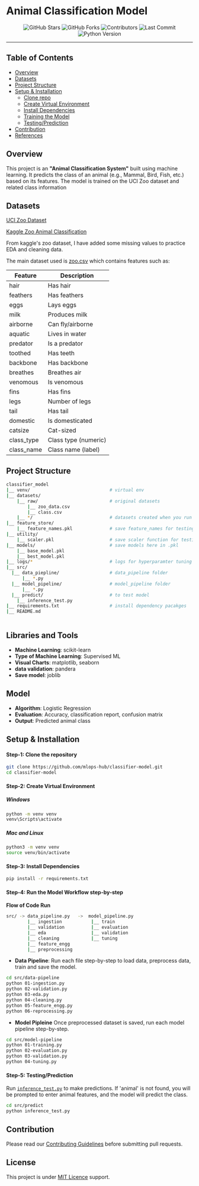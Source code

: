 # Animal Classification Model

<div align="center">
  <img src="https://img.shields.io/github/stars/mlops-hub/classifier-model.svg?style=for-the-badge" alt="GitHub Stars" />
  <img src="https://img.shields.io/github/forks/mlops-hub/classifier-model.svg?style=for-the-badge" alt="GitHub Forks" />
  <img src="https://img.shields.io/github/contributors/mlops-hub/classifier-model.svg?style=for-the-badge" alt="Contributors" />
  <img src="https://img.shields.io/github/last-commit/mlops-hub/classifier-model/main.svg?style=for-the-badge" alt="Last Commit" />
  <img src="https://img.shields.io/badge/python-3.12.x-blue?style=for-the-badge" alt="Python Version" />
</div>

<hr />


## Table of Contents

- [Overview](#overview)
- [Datasets](#datasets)
- [Project Structure](#project-structure)
- [Setup & Installation](#setup--installation)
    - [Clone repo](#step-1-clone-the-repository)
    - [Create Virtual Environment](#step-2-create-virtual-environment)
    - [Install Dependencies](#step-3-install-dependencies)
    - [Training the Model](#step-4-training-the-model)
    - [Testing/Prediction](#step-5-testingprediction)
- [Contribution](#contribution)
- [References](#references)


## Overview

This project is an **"Animal Classification System"** built using machine learning. It predicts the class of an animal (e.g., Mammal, Bird, Fish, etc.) based on its features. The model is trained on the UCI Zoo dataset and related class information


## Datasets

[UCI Zoo Dataset](https://archive.ics.uci.edu/dataset/111/zoo)

[Kaggle Zoo Animal Classification](https://www.kaggle.com/datasets/uciml/zoo-animal-classification/data)

From kaggle's zoo dataset, I have added some missing values to practice EDA and cleaning data.

The main dataset used is [zoo.csv](./datasets/raw/zoo.csv) which contains features such as:


| Feature      | Description           |
|--------------|-----------------------|
| hair         | Has hair              |
| feathers     | Has feathers          |
| eggs         | Lays eggs             |
| milk         | Produces milk         |
| airborne     | Can fly/airborne      |
| aquatic      | Lives in water        |
| predator     | Is a predator         |
| toothed      | Has teeth             |
| backbone     | Has backbone          |
| breathes     | Breathes air          |
| venomous     | Is venomous           |
| fins         | Has fins              |
| legs         | Number of legs        |
| tail         | Has tail              |
| domestic     | Is domesticated       |
| catsize      | Cat-sized             |
| class_type   | Class type (numeric)  |
| class_name   | Class name (label)    |


## Project Structure

```bash
classifier_model
|__ venv/                              # virtual env
|__ datasets/
    |__ raw/                           # original datasets
        |__ zoo_data.csv               
        |__ class.csv                  
    |__ */                             # datasets created when you run code
|__ feature_store/
    |__ feature_names.pkl              # save feature_names for testing
|__ utility/
    |__ scaler.pkl                     # save scaler function for testing
|__ models/                            # save models here in .pkl
    |__ base_model.pkl 
    |__ best_model.pkl                
|__ logs/*                             # logs for hyperparamter tuning values
|__ src/
  |__ data_piepline/                   # data_pipeline folder
      |__ *.py
  |__ model_pipeline/                  # model_pipeline folder
      |__ *.py
  |__ predict/                         # to test model
    |__ inference_test.py
|__ requirements.txt                   # install dependency pacakges
|__ README.md     
                 
```


## Libraries and Tools

- **Machine Learning**: scikit-learn
- **Type of Machine Learning**: Supervised ML
- **Visual Charts**: matplotlib, seaborn
- **data validation**: pandera
- **Save model**: joblib


## Model

- **Algorithm**: Logistic Regression 
- **Evaluation**: Accuracy, classification report, confusion matrix
- **Output**: Predicted animal class


## Setup & Installation

#### Step-1: Clone the repository

```bash
git clone https://github.com/mlops-hub/classifier-model.git
cd classifier-model
```

#### Step-2: Create Virtual Environment

##### Windows

```bash
python -m venv venv
venv\Scripts\activate
```
##### Mac and Linux
```bash
python3 -m venv venv
source venv/bin/activate
```
#### Step-3: Install Dependencies

```bash
pip install -r requirements.txt
```

#### Step-4: Run the Model Workflow step-by-step

**Flow of Code Run**

```bash
src/ -> data_pipeline.py   ->  model_pipeline.py
        |__ ingestion           |__ train
        |__ validation          |__ evaluation
        |__ eda                 |__ validation
        |__ cleaning            |__ tuning
        |__ feature_engg         
        |__ preprocessing

```

- **Data Pipeline**:
Run each file step-by-step to load data, preprocess data, train and save the model.

```bash
cd src/data-pipeline
python 01-ingestion.py
python 02-validation.py
python 03-eda.py
python 04-cleaning.py
python 05-feature_engg.py
python 06-reprocessing.py
```

- **Model Pipleine**
Once preprocessed dataset is saved, run each model pipeline step-by-step.

```bash
cd src/model-pipeline
python 01-training.py
python 02-evaluation.py
python 03-validation.py
python 04-tuning.py
```

#### Step-5: Testing/Prediction

Run [`inference_test.py`](./src/predict/inference_test.py) to make predictions. If 'animal' is not found, you will be prompted to enter animal features, and the model will predict the class.

```bash
cd src/predict
python inference_test.py
```


## Contribution

Please read our [Contributing Guidelines](CONTRIBUTION.md) before submitting pull requests.


## License
This project is under [MIT Licence](LICENCE) support.
